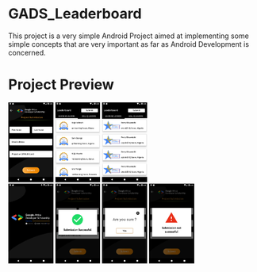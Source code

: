 # GADS_Leaderboard
This project is a very simple Android Project aimed at implementing some simple concepts that are very important as far as Android Development is concerned.

# Project Preview
<div>
<a><img width="18%" src="app/src/main/res/screenshots/Screenshot_1599411603.png"/></a>
<a><img width="18%" src="app/src/main/res/screenshots/Screenshot_1599411612.png"/></a>
<a><img width="18%" src="app/src/main/res/screenshots/Screenshot_1599411616.png"/></a>
</div>

<div>
<a><img width="18%" src="app/src/main/res/screenshots/Screenshot_1599411630.png"/></a>
<a><img width="18%" src="app/src/main/res/screenshots/Screenshot_1599412809.png"/></a>
<a><img width="18%" src="app/src/main/res/screenshots/Screenshot_1599412825.png"/></a>
<a><img width="18%" src="app/src/main/res/screenshots/Screenshot_1599412835.png"/></a>
</div>


